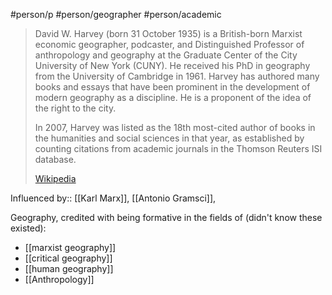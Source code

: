 #person/p #person/geographer #person/academic 

> David W. Harvey  (born 31 October 1935) is a British-born Marxist economic geographer, podcaster, and Distinguished Professor of anthropology and geography at the Graduate Center of the City University of New York (CUNY). He received his PhD in geography from the University of Cambridge in 1961. Harvey has authored many books and essays that have been prominent in the development of modern geography as a discipline. He is a proponent of the idea of the right to the city.
>
> In 2007, Harvey was listed as the 18th most-cited author of books in the humanities and social sciences in that year, as established by counting citations from academic journals in the Thomson Reuters ISI database.
>
> [Wikipedia](https://en.wikipedia.org/wiki/David%20Harvey)

Influenced by:: [[Karl Marx]], [[Antonio Gramsci]], 


Geography, credited with being formative in the fields of (didn't know these existed):
- [[marxist geography]]
- [[critical geography]]
- [[human geography]]
- [[Anthropology]]